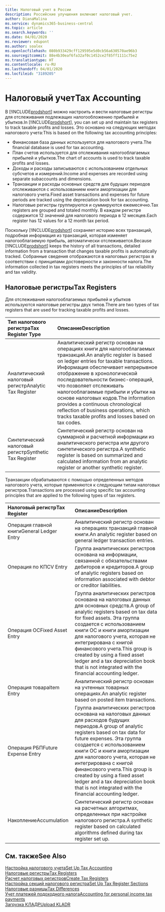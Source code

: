 ```yaml
---
title: Налоговый учет в России
description: Российские улучшения включают налоговый учет.
author: DianaMalina
ms.service: dynamics365-business-central
ms.topic: article
ms.search.keywords: ''
ms.date: 04/01/2020
ms.reviewer: edupont
ms.author: soalex
ms.openlocfilehash: 080b933429cff129595e5d0cb56a630570ae96b3
ms.sourcegitcommit: 88e4b30eaf6fa32af0c1452ce2f85ff1111c75e2
ms.translationtype: HT
ms.contentlocale: ru-RU
ms.lasthandoff: 04/01/2020
ms.locfileid: "3189205"
---
```

# <a name="tax-accounting"></a><span data-ttu-id="9ee4a-103">Налоговый учет</span><span class="sxs-lookup"><span data-stu-id="9ee4a-103">Tax Accounting</span></span>

<span data-ttu-id="9ee4a-104">В [!INCLUDE[prodshort](../../includes/prodshort.md)] можно настроить и вести налоговые регистры для отслеживания подлежащих налогообложению прибылей и убытков.</span><span class="sxs-lookup"><span data-stu-id="9ee4a-104">In [!INCLUDE[prodshort](../../includes/prodshort.md)], you can set up and maintain tax registers to track taxable profits and losses.</span></span> <span data-ttu-id="9ee4a-105">Это основано на следующих методах налогового учета:</span><span class="sxs-lookup"><span data-stu-id="9ee4a-105">This is based on the following tax accounting principles:</span></span>

- <span data-ttu-id="9ee4a-106">Финансовая база данных используется для налогового учета.</span><span class="sxs-lookup"><span data-stu-id="9ee4a-106">The financial database is used for tax accounting.</span></span>
- <span data-ttu-id="9ee4a-107">План счетов используется для отслеживания налогооблагаемых прибылей и убытков.</span><span class="sxs-lookup"><span data-stu-id="9ee4a-107">The chart of accounts is used to track taxable profits and losses.</span></span>
- <span data-ttu-id="9ee4a-108">Доходы и расходы записываются с использованием отдельных субсчетов и измерений.</span><span class="sxs-lookup"><span data-stu-id="9ee4a-108">Income and expenses are recorded using separate subaccounts and dimensions.</span></span>
- <span data-ttu-id="9ee4a-109">Транзакции и расходы основных средств для будущих периодов отслеживаются с использованием книги амортизации для налогового учета.</span><span class="sxs-lookup"><span data-stu-id="9ee4a-109">Fixed asset transactions and expenses for future periods are tracked using the depreciation book for tax accounting.</span></span>
- <span data-ttu-id="9ee4a-110">Налоговые регистры группируются и суммируются ежемесячно.</span><span class="sxs-lookup"><span data-stu-id="9ee4a-110">Tax registers are grouped and totaled monthly.</span></span> <span data-ttu-id="9ee4a-111">В каждом регистре содержится 12 значений для налогового периода в 12 месяцев.</span><span class="sxs-lookup"><span data-stu-id="9ee4a-111">Each register has 12 values for a 12 month tax period.</span></span> 

<span data-ttu-id="9ee4a-112">Поскольку [!INCLUDE[prodshort](../../includes/prodshort.md)] сохраняет историю всех транзакций, подробная информация из транзакций, которая изменяет налогооблагаемую прибыль, автоматически отслеживается.</span><span class="sxs-lookup"><span data-stu-id="9ee4a-112">Because [!INCLUDE[prodshort](../../includes/prodshort.md)] keeps the history of all transactions, detailed information from a transaction that changes taxable profits is automatically tracked.</span></span> <span data-ttu-id="9ee4a-113">Собранные сведения отображаются в налоговых регистрах в соответствии с принципами достоверности и законности налога.</span><span class="sxs-lookup"><span data-stu-id="9ee4a-113">The information collected in tax registers meets the principles of tax reliability and tax validity.</span></span>

## <a name="tax-registers"></a><span data-ttu-id="9ee4a-114">Налоговые регистры</span><span class="sxs-lookup"><span data-stu-id="9ee4a-114">Tax Registers</span></span>

<span data-ttu-id="9ee4a-115">Для отслеживания налогооблагаемых прибылей и убытков используются налоговые регистры двух типов.</span><span class="sxs-lookup"><span data-stu-id="9ee4a-115">There are two types of tax registers that are used for tracking taxable profits and losses.</span></span> 

| <span data-ttu-id="9ee4a-116">Тип налогового регистра</span><span class="sxs-lookup"><span data-stu-id="9ee4a-116">Tax Register Type</span></span>      | <span data-ttu-id="9ee4a-117">Описание</span><span class="sxs-lookup"><span data-stu-id="9ee4a-117">Description</span></span>                                                  |
| :--------------------- | :----------------------------------------------------------- |
| <span data-ttu-id="9ee4a-118">Аналитический налоговый регистр</span><span class="sxs-lookup"><span data-stu-id="9ee4a-118">Analytic Tax Register</span></span>  | <span data-ttu-id="9ee4a-119">Аналитический регистр основан на операциях книги для налогооблагаемых транзакций.</span><span class="sxs-lookup"><span data-stu-id="9ee4a-119">An analytic register is based on ledger entries for taxable transactions.</span></span> <span data-ttu-id="9ee4a-120">Информация обеспечивает непрерывное отображение в хронологической последовательности бизнес-операций, что позволяет отслеживать налогооблагаемые прибыли и убытки на основе налоговых кодов.</span><span class="sxs-lookup"><span data-stu-id="9ee4a-120">The information provides a continuous chronological reflection of business operations, which tracks taxable profits and losses based on tax codes.</span></span> |
| <span data-ttu-id="9ee4a-121">Синтетический налоговый регистр</span><span class="sxs-lookup"><span data-stu-id="9ee4a-121">Synthetic Tax Register</span></span> | <span data-ttu-id="9ee4a-122">Синтетический регистр основан на суммарной и расчетной информации из аналитического регистра или другого синтетического регистра.</span><span class="sxs-lookup"><span data-stu-id="9ee4a-122">A synthetic register is based on summarized and calculated information from an analytic register or another synthetic register.</span></span> |

<span data-ttu-id="9ee4a-123">Транзакции обрабатываются с помощью определенных методов налогового учета, которые применяются к следующим типам налоговых регистров.</span><span class="sxs-lookup"><span data-stu-id="9ee4a-123">Transactions are processed using specific tax accounting principles that are applied to the following types of tax registers.</span></span> 

| <span data-ttu-id="9ee4a-124">Налоговый регистр</span><span class="sxs-lookup"><span data-stu-id="9ee4a-124">Tax Register</span></span>         | <span data-ttu-id="9ee4a-125">Описание</span><span class="sxs-lookup"><span data-stu-id="9ee4a-125">Description</span></span>                                                  |
| :------------------- | :----------------------------------------------------------- |
| <span data-ttu-id="9ee4a-126">Операция главной книги</span><span class="sxs-lookup"><span data-stu-id="9ee4a-126">General Ledger Entry</span></span> | <span data-ttu-id="9ee4a-127">Аналитический регистр основан на операциях транзакций главной книги.</span><span class="sxs-lookup"><span data-stu-id="9ee4a-127">An analytic register based on general ledger transaction entries.</span></span> |
| <span data-ttu-id="9ee4a-128">Операция по КП</span><span class="sxs-lookup"><span data-stu-id="9ee4a-128">CV Entry</span></span>             | <span data-ttu-id="9ee4a-129">Группа аналитических регистров основана на информации, связанной с обязательствами дебиторов и кредиторов.</span><span class="sxs-lookup"><span data-stu-id="9ee4a-129">A group of analytic registers based on information associated with debtor or creditor liabilities.</span></span> |
| <span data-ttu-id="9ee4a-130">Операция ОС</span><span class="sxs-lookup"><span data-stu-id="9ee4a-130">Fixed Asset Entry</span></span>    | <span data-ttu-id="9ee4a-131">Группа аналитических регистров основана на налоговых данных для основных средств.</span><span class="sxs-lookup"><span data-stu-id="9ee4a-131">A group of analytic registers based on tax data for fixed assets.</span></span> <span data-ttu-id="9ee4a-132">Эта группа создается с использованием книги ОС и книги амортизации для налогового учета, которая не интегрирована с книгой финансового учета.</span><span class="sxs-lookup"><span data-stu-id="9ee4a-132">This group is created by using a fixed asset ledger and a tax depreciation book that is not integrated with the financial accounting ledger.</span></span> |
| <span data-ttu-id="9ee4a-133">Операция товара</span><span class="sxs-lookup"><span data-stu-id="9ee4a-133">Item Entry</span></span>           | <span data-ttu-id="9ee4a-134">Аналитический регистр основан на учтенных товарных операциях.</span><span class="sxs-lookup"><span data-stu-id="9ee4a-134">An analytic register based on posted item transactions.</span></span>      |
| <span data-ttu-id="9ee4a-135">Операция РБП</span><span class="sxs-lookup"><span data-stu-id="9ee4a-135">Future Expense Entry</span></span> | <span data-ttu-id="9ee4a-136">Группа аналитических регистров основана на налоговых данных для расходов будущих периодов.</span><span class="sxs-lookup"><span data-stu-id="9ee4a-136">A group of analytic registers based on tax data for future expenses.</span></span> <span data-ttu-id="9ee4a-137">Эта группа создается с использованием книги ОС и книги амортизации для налогового учета, которая не интегрирована с книгой финансового учета.</span><span class="sxs-lookup"><span data-stu-id="9ee4a-137">This group is created by using a fixed asset ledger and a tax depreciation book that is not integrated with the financial accounting ledger.</span></span> |
| <span data-ttu-id="9ee4a-138">Накопление</span><span class="sxs-lookup"><span data-stu-id="9ee4a-138">Accumulation</span></span>         | <span data-ttu-id="9ee4a-139">Синтетический регистр основан на расчетных алгоритмах, определенных при настройке налогового регистра.</span><span class="sxs-lookup"><span data-stu-id="9ee4a-139">A synthetic register based on calculated algorithms defined during tax register set up.</span></span> |


## <a name="see-also"></a><span data-ttu-id="9ee4a-140">См. также</span><span class="sxs-lookup"><span data-stu-id="9ee4a-140">See Also</span></span>

[<span data-ttu-id="9ee4a-141">Настройка налогового учета</span><span class="sxs-lookup"><span data-stu-id="9ee4a-141">Set Up Tax Accounting</span></span>](How-to-Set-Up-Tax-Accounting.md)  
[<span data-ttu-id="9ee4a-142">Налоговые регистры</span><span class="sxs-lookup"><span data-stu-id="9ee4a-142">Tax Registers</span></span>](Tax-Registers.md)  
[<span data-ttu-id="9ee4a-143">Расчет налоговых регистров</span><span class="sxs-lookup"><span data-stu-id="9ee4a-143">Create Tax Registers</span></span>](How-to-Create-Tax-Registers.md)  
[<span data-ttu-id="9ee4a-144">Настройка секций налогового регистра</span><span class="sxs-lookup"><span data-stu-id="9ee4a-144">Set Up Tax Register Sections</span></span>](How-to-Set-Up-Tax-Register-Sections.md)  
[<span data-ttu-id="9ee4a-145">Налоговые разницы</span><span class="sxs-lookup"><span data-stu-id="9ee4a-145">Tax Differences</span></span>](Tax-Differences.md)  
[<span data-ttu-id="9ee4a-146">Учет платежей подоходного налога</span><span class="sxs-lookup"><span data-stu-id="9ee4a-146">Accounting for personal income tax payments</span></span>](Accounting-for-personal-income-tax-payments.md)  
[<span data-ttu-id="9ee4a-147">Загрузка КЛАДР</span><span class="sxs-lookup"><span data-stu-id="9ee4a-147">Upload KLADR</span></span>](Upload-KLADR.md)  
